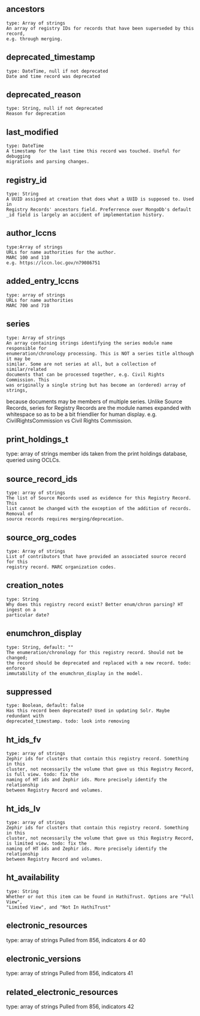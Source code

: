 ancestors
---------
	type: Array of strings
	An array of registry IDs for records that have been superseded by this record,
	e.g. through merging.

deprecated_timestamp
--------------------
	type: DateTime, null if not deprecated
	Date and time record was deprecated

deprecated_reason
-----------------
	type: String, null if not deprecated
	Reason for deprecation

last_modified
-------------
	type: DateTime
	A timestamp for the last time this record was touched. Useful for debugging
	migrations and parsing changes.

registry_id
---------
	type: String
	A UUID assigned at creation that does what a UUID is supposed to. Used in
	Registry Records' ancestors field. Preferrence over MongoDb's default
	_id field is largely an accident of implementation history. 

author_lccns
-----------
	type:Array of strings
	URLs for name authorities for the author.
	MARC 100 and 110
	e.g. https://lccn.loc.gov/n79086751

added_entry_lccns
--------------------
	type: array of strings
 	URLs for name authorities
	MARC 700 and 710


series
------
	type: Array of strings
	An array containing strings identifying the series module name responsible for
	enumeration/chronology processing. This is NOT a series title although it may be
	similar. Some are not series at all, but a collection of similar/related
	documents that can be processed together, e.g. Civil Rights Commission. This
	was originally a single string but has become an (ordered) array of strings, 
  because documents may be members of multiple series. Unlike Source Records, 
  series for Registry Records are the module names expanded with whitespace so 
  as to be a bit friendlier for human display. e.g. CivilRightsCommission vs 
  Civil Rights Commission. 

print_holdings_t
----------------
  type: array of strings
  member ids taken from the print holdings database, queried using OCLCs. 

source_record_ids
-----------------
	type: array of strings
	The list of Source Records used as evidence for this Registry Record. This
	list cannot be changed with the exception of the addition of records. Removal of
	source records requires merging/deprecation. 

	
source_org_codes
----------------
	type: Array of strings
	List of contributors that have provided an associated source record for this
	registry record. MARC organization codes. 

creation_notes
--------------
	type: String
	Why does this registry record exist? Better enum/chron parsing? HT ingest on a
	particular date?
  
enumchron_display
-----------------
 	type: String, default: ""
	The enumeration/chronology for this registry record. Should not be changed;
	the record should be deprecated and replaced with a new record. todo: enforce
	immutability of the enumchron_display in the model.	

suppressed
----------
	type: Boolean, default: false
	Has this record been deprecated? Used in updating Solr. Maybe redundant with
	deprecated_timestamp. todo: look into removing

ht_ids_fv
---------
	type: array of strings
	Zephir ids for clusters that contain this registry record. Something in this
	cluster, not necessarily the volume that gave us this Registry Record, is full view. todo: fix the
	naming of HT ids and Zephir ids. More precisely identify the relationship
	between Registry Record and volumes. 

ht_ids_lv
---------
	type: array of strings
	Zephir ids for clusters that contain this registry record. Something in this
	cluster, not necessarily the volume that gave us this Registry Record, is limited view. todo: fix the
	naming of HT ids and Zephir ids. More precisely identify the relationship
	between Registry Record and volumes. 

ht_availability
---------------
	type: String
	Whether or not this item can be found in HathiTrust. Options are "Full View",
	"Limited View", and "Not In HathiTrust"	
 
electronic_resources
--------------------
  type: array of strings
  Pulled from 856, indicators 4 or 40

electronic_versions
-------------------
  type: array of strings
  Pulled from 856, indicators 41

related_electronic_resources
----------------------------
  type: array of strings
  Pulled from 856, indicators 42  
